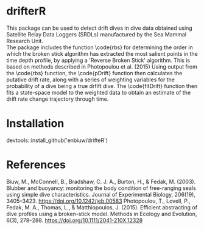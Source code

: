 # drifterR
This package can be used to detect drift dives in dive data obtained using Satellite Relay Data Loggers (SRDLs) manufactured by the Sea Mammal Research Unit.  
The package includes the function \code{rbs} for determining the order in which the broken stick algorithm has extracted the most salient points in the time depth profile, by applying a 'Reverse Broken Stick' algorithm. This is based on methods described in Photopoulou et al. (2015) 
Using output from the \code{rbs} function, the \code{pDrift} function then calculates the putative drift rate, along with a series of weighting variables for the probability of a dive being a true drfift dive.
The \code{fitDrift} function then fits a state-space model to the weighted data to obtain an estimate of the drift rate change trajectory through time.

# Installation
devtools::install_github('enbiuw/drifteR')

# References
Biuw, M., McConnell, B., Bradshaw, C. J. A., Burton, H., & Fedak, M. (2003). Blubber and buoyancy: monitoring the body condition of free-ranging seals using simple dive characteristics. Journal of Experimental Biology, 206(19), 3405–3423. https://doi.org/10.1242/jeb.00583
Photopoulou, T., Lovell, P., Fedak, M. A., Thomas, L., & Matthiopoulos, J. (2015). Efficient abstracting of dive profiles using a broken-stick model. Methods in Ecology and Evolution, 6(3), 278–288. https://doi.org/10.1111/2041-210X.12328
